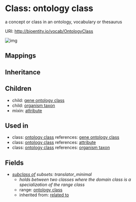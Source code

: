 # Class: ontology class


a concept or class in an ontology, vocabulary or thesaurus

URI: http://bioentity.io/vocab/OntologyClass

![img](http://yuml.me/diagram/nofunky/class/\[OntologyClass]^-\[GeneOntologyClass],%20\[OntologyClass]^-\[OrganismTaxon],%20)
## Mappings

## Inheritance

## Children

 *  child: [gene ontology class](GeneOntologyClass.md)
 *  child: [organism taxon](OrganismTaxon.md)
 *  mixin: [attribute](Attribute.md)
## Used in

 *  class: [ontology class](OntologyClass.md) references: [gene ontology class](GeneOntologyClass.md)
 *  class: [ontology class](OntologyClass.md) references: [attribute](Attribute.md)
 *  class: [ontology class](OntologyClass.md) references: [organism taxon](OrganismTaxon.md)
## Fields

 * _[subclass of](subclass_of.md) *subsets: translator_minimal*_
    * _holds between two classes where the domain class is a specialization of the range class_
    * range: [ontology class](OntologyClass.md)
    * inherited from: [related to](related_to.md)
